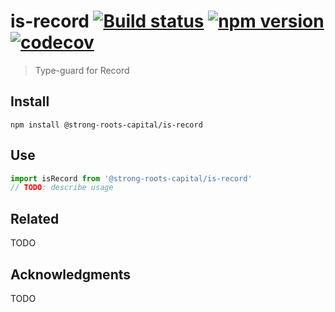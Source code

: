 # is-record [![Build status](https://travis-ci.org/strong-roots-capital/is-record.svg?branch=master)](https://travis-ci.org/strong-roots-capital/is-record) [![npm version](https://img.shields.io/npm/v/@strong-roots-capital/is-record.svg)](https://npmjs.org/package/@strong-roots-capital/is-record) [![codecov](https://codecov.io/gh/strong-roots-capital/is-record/branch/master/graph/badge.svg)](https://codecov.io/gh/strong-roots-capital/is-record)

> Type-guard for Record

## Install

``` shell
npm install @strong-roots-capital/is-record
```

## Use

``` typescript
import isRecord from '@strong-roots-capital/is-record'
// TODO: describe usage
```

## Related

TODO

## Acknowledgments

TODO
